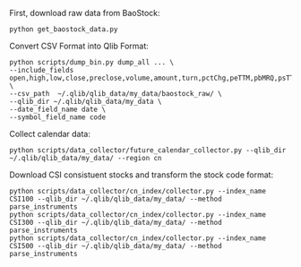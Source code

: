 First, download raw data from BaoStock:
```
python get_baostock_data.py
```


Convert CSV Format into Qlib Format:
```
python scripts/dump_bin.py dump_all ... \
--include_fields open,high,low,close,preclose,volume,amount,turn,pctChg,peTTM,pbMRQ,psTTM,pcfNcfTTM,isST,factor \
--csv_path  ~/.qlib/qlib_data/my_data/baostock_raw/ \
--qlib_dir ~/.qlib/qlib_data/my_data \
--date_field_name date \
--symbol_field_name code
```


Collect calendar data:
```
python scripts/data_collector/future_calendar_collector.py --qlib_dir ~/.qlib/qlib_data/my_data/ --region cn
```


Download CSI consistuent stocks and transform the stock code format:
```
python scripts/data_collector/cn_index/collector.py --index_name CSI100 --qlib_dir ~/.qlib/qlib_data/my_data/ --method parse_instruments
python scripts/data_collector/cn_index/collector.py --index_name CSI300 --qlib_dir ~/.qlib/qlib_data/my_data/ --method parse_instruments
python scripts/data_collector/cn_index/collector.py --index_name CSI500 --qlib_dir ~/.qlib/qlib_data/my_data/ --method parse_instruments
```